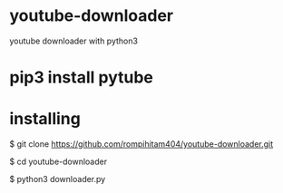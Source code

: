 # youtube-downloader
youtube downloader with python3 

# pip3 install pytube

# installing

$ git clone https://github.com/rompihitam404/youtube-downloader.git

$ cd youtube-downloader

$ python3 downloader.py
